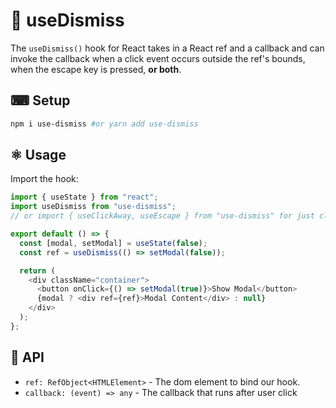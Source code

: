# 🧹 useDismiss

The `useDismiss()` hook for React takes in a React ref and a callback and can invoke the callback when a click event occurs outside the ref's bounds, when the escape key is pressed, **or both**.

## ⌨ Setup

```sh
npm i use-dismiss #or yarn add use-dismiss
```

## ⚛ Usage

Import the hook:

```javascript
import { useState } from "react";
import useDismiss from "use-dismiss";
// or import { useClickAway, useEscape } from "use-dismiss" for just click away or escape listeners

export default () => {
  const [modal, setModal] = useState(false);
  const ref = useDismiss(() => setModal(false));

  return (
    <div className="container">
      <button onClick={() => setModal(true)}>Show Modal</button>
      {modal ? <div ref={ref}>Modal Content</div> : null}
    </div>
  );
};
```

## 📄 API

- `ref: RefObject<HTMLElement>` - The dom element to bind our hook.
- `callback: (event) => any` - The callback that runs after user click
